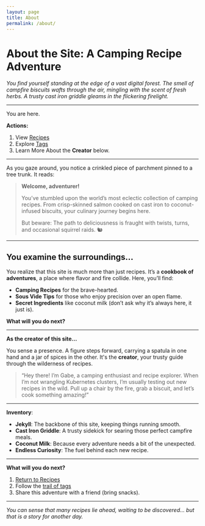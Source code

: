 ```yaml
---
layout: page
title: About
permalink: /about/
---
```


# About the Site: A Camping Recipe Adventure

*You find yourself standing at the edge of a vast digital forest. The smell of campfire biscuits wafts through the air, mingling with the scent of fresh herbs. A trusty cast iron griddle gleams in the flickering firelight.*

---

You are here.

**Actions:**
1. View [Recipes](./recipes/)
2. Explore [Tags](./tags/)
3. Learn More About the **Creator** below.

---

As you gaze around, you notice a crinkled piece of parchment pinned to a tree trunk. It reads:

> **Welcome, adventurer!**
>
> You’ve stumbled upon the world’s most eclectic collection of camping recipes. From crisp-skinned salmon cooked on cast iron to coconut-infused biscuits, your culinary journey begins here.
>
> But beware: The path to deliciousness is fraught with twists, turns, and occasional squirrel raids. 🐿️

---

## You examine the surroundings...

You realize that this site is much more than just recipes. It’s a **cookbook of adventures**, a place where flavor and fire collide. Here, you’ll find:

- **Camping Recipes** for the brave-hearted.
- **Sous Vide Tips** for those who enjoy precision over an open flame.
- **Secret Ingredients** like coconut milk (don’t ask why it’s always here, it just is).

**What will you do next?**

---

**As the creator of this site...**

You sense a presence. A figure steps forward, carrying a spatula in one hand and a jar of spices in the other. It's the **creator**, your trusty guide through the wilderness of recipes.

> “Hey there! I’m Gabe, a camping enthusiast and recipe explorer. When I’m not wrangling Kubernetes clusters, I’m usually testing out new recipes in the wild. Pull up a chair by the fire, grab a biscuit, and let’s cook something amazing!”

---

**Inventory**:
- **Jekyll**: The backbone of this site, keeping things running smooth.
- **Cast Iron Griddle**: A trusty sidekick for searing those perfect campfire meals.
- **Coconut Milk**: Because every adventure needs a bit of the unexpected.
- **Endless Curiosity**: The fuel behind each new recipe.

---

**What will you do next?**
1. [Return to Recipes](./recipes/)
2. Follow the [trail of tags](./tags/)
3. Share this adventure with a friend (bring snacks).

---

*You can sense that many recipes lie ahead, waiting to be discovered... but that is a story for another day.*
